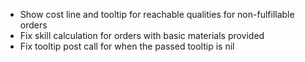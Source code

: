- Show cost line and tooltip for reachable qualities for non-fulfillable orders
- Fix skill calculation for orders with basic materials provided
- Fix tooltip post call for when the passed tooltip is nil